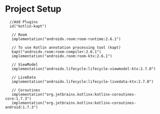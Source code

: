 # Project Setup


      //Add Plugins
      id("kotlin-kapt")
      
       // Room
       implementation("androidx.room:room-runtime:2.6.1")
       
       // To use Kotlin annotation processing tool (kapt)
       kapt("androidx.room:room-compiler:2.6.1")
       implementation("androidx.room:room-ktx:2.6.1")

       // ViewModel
       implementation("androidx.lifecycle:lifecycle-viewmodel-ktx:2.7.0")

       // LiveData
       implementation("androidx.lifecycle:lifecycle-livedata-ktx:2.7.0")

       // Coroutines
       implementation("org.jetbrains.kotlinx:kotlinx-coroutines-core:1.7.3")
       implementation("org.jetbrains.kotlinx:kotlinx-coroutines-android:1.7.3")
